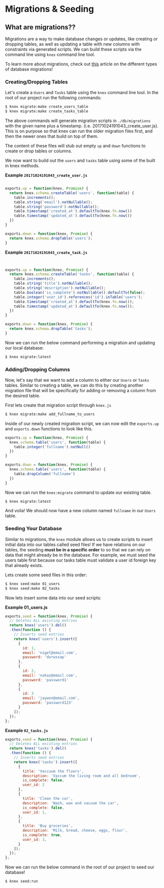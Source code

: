 # Migrations & Seeding

## What are migrations??

Migrations are a way to make database changes or updates, like creating or dropping tables, as well as updating a table with new columns with constraints via generated scripts. We can build these scripts via the command line using `knex` command line tool.

To learn more about migrations, check out [this](https://www.openscg.com/2017/08/what-is-a-database-migration/) article on the different types of database migrations!

### Creating/Dropping Tables

Let's create a `Users` and `Tasks` table using the `knex` command line tool. In the root of our project run the following commands:

```bash
$ knex migrate:make create_users_table
$ knex migrate:make create_tasks_table
```

The above commands will generate migration scripts in `./db/migrations` with the given name plus a timestamp. (i.e. 20171024191043_create_user.js). This is on purpose so that knex can run the older migration files first, and then the newer ones that build on top of them.

The content of these files will stub out empty `up` and `down` functions to create or drop tables or columns.

We now want to build out the `users` and `tasks` table using some of the built in knex methods.

**Example `20171024191043_create_user.js`**
```javascript

exports.up = function(knex, Promise) {
  return knex.schema.createTable('users', function(table) {
    table.increments();
    table.string('email').notNullable();
    table.string('password').notNullable();
    table.timestamp('created_at').defaultTo(knex.fn.now())
    table.timestamp('updated_at').defaultTo(knex.fn.now())
  })
}

exports.down = function(knex, Promise) {
  return knex.schema.dropTable('users');
}
```

**Example `20171024191043_create_task.js`**
```javascript


exports.up = function(knex, Promise) {
  return knex.schema.createTable('tasks', function(table) {
    table.increments();
    table.string('title').notNullable();
    table.string('description').notNullable();
    table.boolean('is_complete').notNullable().defaultTo(false);
    table.integer('user_id').references('id').inTable('users');
    table.timestamp('created_at').defaultTo(knex.fn.now());
    table.timestamp('updated_at').defaultTo(knex.fn.now());
  })
}

exports.down = function(knex, Promise) {
  return knex.schema.dropTable('tasks');
}

```

Now we can run the below command performing a migration and updating our local database:

```bash
$ knex migrate:latest
```

### Adding/Dropping Columns

Now, let's say that we want to add a column to either our `Users` or `Tasks` tables. Similar to creating a table, we can do this by creating another migration file that will be specifically for adding or removing a column from the desired table. 

First lets create that migration script through `knex.js`

```bash
$ knex migrate:make add_fullname_to_users
```

Inside of our newly created migration script, we can now edit the `exports.up` and `exports.down` functions to look like this.

```javascript
exports.up = function(knex, Promise) {
  knex.schema.table('users', function(table) {
    table.integer('fullname').notNull()
  })
}

exports.down = function(knex, Promise) {
  knex.schema.table('users', function(table) {
    table.dropColumn('fullname')
  })
}
```

Now we can run the `knex:migrate` command to update our existing table.

```bash
$ knex migrate:latest
```

And voila! We should now have a new column named `fullname` in our `Users` table.

### Seeding Your Database

Similar to migrations, the `knex` module allows us to create scripts to insert initial data into our tables called seed files! If we have relations on our tables, the seeding **must be in a specific order** to so that we can rely on data that might already be in the database. For example, we must seed the users table first because our tasks table must validate a user id foreign key that already exists.

Lets create some seed files in this order:

```bash
$ knex seed:make 01_users
$ knex seed:make 02_tasks
```

Now lets insert some data into our seed scripts:

**Example 01_users.js**

```javascript
exports.seed = function(knex, Promise) {
  // Deletes ALL existing entries
  return knex('users').del()
  .then(function () {
    // Inserts seed entries
    return knex('users').insert([
      {
        id: 1,
        email: 'nigel@email.com',
        password: 'dorwssap'
      },
      {
        id: 2,
        email: 'nakaz@email.com',
        password: 'password1'
      },
      {
        id: 3
        email: 'jaywon@email.com',
        password: 'password123'
      }
    ]);
  });
};

```


**Example `02_tasks.js`**

```javascript
exports.seed = function(knex, Promise) {
  // Deletes ALL existing entries
  return knex('tasks').del()
  .then(function () {
    // Inserts seed entries
    return knex('tasks').insert([
      {
        title: 'Vaccuum the floors',
        description: 'Vaccum the living room and all bedroom',
        is_complete: false,
        user_id: 2
      },
      {
        title: 'Clean the car',
        description: 'Wash, wax and vacuum the car',
        is_complete: false,
        user_id: 1,
      },
      {
        title: 'Buy groceries',
        description: 'Milk, bread, cheese, eggs, flour',
        is_complete: true,
        user_id: 3,
      }
    ]);
  });
};
```

Now we can run the below command in the root of our project to seed our database!

```bash
$ knex seed:run
```